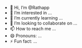 - 👋 Hi, I’m @Rathapp
- 👀 I’m interested in ...
- 🌱 I’m currently learning ...
- 💞️ I’m looking to collaborate on ...
- 📫 How to reach me ...
- 😄 Pronouns: ...
- ⚡ Fun fact: ...

<!---
Rathapp/Rathapp is a ✨ special ✨ repository because its `README.md` (this file) appears on your GitHub profile.
You can click the Preview link to take a look at your changes.
--->
